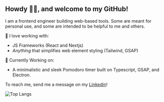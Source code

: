 ## Howdy 👋🏿, and welcome to my GitHub!

I am a frontend engineer building web-based tools. Some are meant for personal use, and some are intended to be helpful to me and others.

💬 I love working with:
- JS Frameworks (React and Nextjs)
- _Anything_ that simplifies web element styling (Tailwind, GSAP)

🔭 Currently Working on:
- A minimalistic and sleek Pomodoro timer built on Typescript, GSAP, and Electron.

To reach me, send me a message on my [Linkedin](https://www.linkedin.com/in/andrew-ohakam/)!

<!--![User Stats](https://github-readme-stats.vercel.app/api?username=andlas98&count_private=true&include_all_commits=true&show_icons=true&title_color=007bff&text_color=e7e7e7&icon_color=007bff&bg_color=171c28) -->

![Top Langs](https://github-readme-stats.vercel.app/api/top-langs/?username=andlas98&layout=compact&title_color=007bff&text_color=e7e7e7&icon_color=007bff&bg_color=171c28)
<!--
**andlas98/andlas98** is a ✨ _special_ ✨ repository because its `README.md` (this file) appears on your GitHub profile.

Here are some ideas to get you started:

- 🔭 I’m currently working on ...
- 🌱 I’m currently learning ...
- 👯 I’m looking to collaborate on ...
- 🤔 I’m looking for help with ...
- 💬 Ask me about ...
- 📫 How to reach me: ...
- 😄 Pronouns: ...
- ⚡ Fun fact: ...
-->
